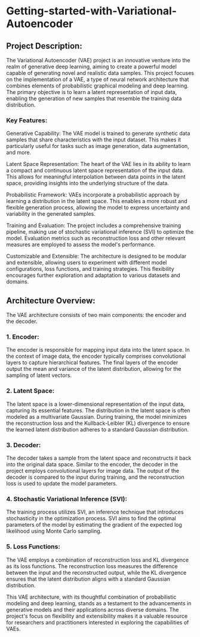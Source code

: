 # Getting-started-with-Variational-Autoencoder
## Project Description:
The Variational Autoencoder (VAE) project is an innovative venture into the realm of generative deep learning, aiming to create a powerful model capable of generating novel and realistic data samples. This project focuses on the implementation of a VAE, a type of neural network architecture that combines elements of probabilistic graphical modeling and deep learning. The primary objective is to learn a latent representation of input data, enabling the generation of new samples that resemble the training data distribution.

### Key Features:

Generative Capability: The VAE model is trained to generate synthetic data samples that share characteristics with the input dataset. This makes it particularly useful for tasks such as image generation, data augmentation, and more.

Latent Space Representation: The heart of the VAE lies in its ability to learn a compact and continuous latent space representation of the input data. This allows for meaningful interpolation between data points in the latent space, providing insights into the underlying structure of the data.

Probabilistic Framework: VAEs incorporate a probabilistic approach by learning a distribution in the latent space. This enables a more robust and flexible generation process, allowing the model to express uncertainty and variability in the generated samples.

Training and Evaluation: The project includes a comprehensive training pipeline, making use of stochastic variational inference (SVI) to optimize the model. Evaluation metrics such as reconstruction loss and other relevant measures are employed to assess the model's performance.

Customizable and Extensible: The architecture is designed to be modular and extensible, allowing users to experiment with different model configurations, loss functions, and training strategies. This flexibility encourages further exploration and adaptation to various datasets and domains.

## Architecture Overview:
The VAE architecture consists of two main components: the encoder and the decoder.

### 1. Encoder:

The encoder is responsible for mapping input data into the latent space. In the context of image data, the encoder typically comprises convolutional layers to capture hierarchical features. The final layers of the encoder output the mean and variance of the latent distribution, allowing for the sampling of latent vectors.

### 2. Latent Space:

The latent space is a lower-dimensional representation of the input data, capturing its essential features. The distribution in the latent space is often modeled as a multivariate Gaussian. During training, the model minimizes the reconstruction loss and the Kullback-Leibler (KL) divergence to ensure the learned latent distribution adheres to a standard Gaussian distribution.

### 3. Decoder:

The decoder takes a sample from the latent space and reconstructs it back into the original data space. Similar to the encoder, the decoder in the project employs convolutional layers for image data. The output of the decoder is compared to the input during training, and the reconstruction loss is used to update the model parameters.

### 4. Stochastic Variational Inference (SVI):

The training process utilizes SVI, an inference technique that introduces stochasticity in the optimization process. SVI aims to find the optimal parameters of the model by estimating the gradient of the expected log likelihood using Monte Carlo sampling.

### 5. Loss Functions:

The VAE employs a combination of reconstruction loss and KL divergence as its loss functions. The reconstruction loss measures the difference between the input and the reconstructed output, while the KL divergence ensures that the latent distribution aligns with a standard Gaussian distribution.

This VAE architecture, with its thoughtful combination of probabilistic modeling and deep learning, stands as a testament to the advancements in generative models and their applications across diverse domains. The project's focus on flexibility and extensibility makes it a valuable resource for researchers and practitioners interested in exploring the capabilities of VAEs.